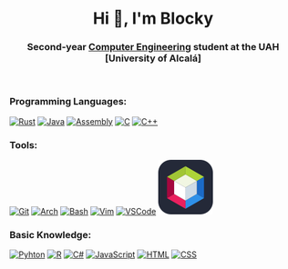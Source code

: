 <h1 align="center">Hi 👋, I'm Blocky</h1>
<h3 align="center">Second-year <a href="https://www.uah.es/en/estudios/estudios-oficiales/grados/Degree-in-Computer-Engineering/">Computer Engineering</a> student at the UAH [University of Alcalá]</h3>
<br>
<h3 align="left">Programming Languages:</h3>
<p align="left">  

  [![Rust](https://go-skill-icons.vercel.app/api/icons?i=rust)](https://www.rust-lang.org/)
  [![Java](https://go-skill-icons.vercel.app/api/icons?i=java)](https://www.java.com)
  [![Assembly](https://go-skill-icons.vercel.app/api/icons?i=assembly)](https://www.gnu.org/software/binutils/)
  [![C](https://go-skill-icons.vercel.app/api/icons?i=c)](https://www.c-language.org/)
  [![C++](https://go-skill-icons.vercel.app/api/icons?i=cpp)](https://isocpp.org/)
</p>

<h3 align="left">Tools:</h3>
<p align="left"> 
  
  [![Git](https://go-skill-icons.vercel.app/api/icons?i=git)](https://git-scm.com/)
  [![Arch](https://go-skill-icons.vercel.app/api/icons?i=arch)](https://archlinux.org/)
  [![Bash](https://go-skill-icons.vercel.app/api/icons?i=bash)](https://www.gnu.org/software/bash/)
  [![Vim](https://go-skill-icons.vercel.app/api/icons?i=vim)](https://neovim.io/)
  [![VSCode](https://go-skill-icons.vercel.app/api/icons?i=vscode)](https://code.visualstudio.com/)
  [![ApacheNetBeans](https://raw.githubusercontent.com/Blockky/Blockky/master/images/apachenetbeans.svg)](https://netbeans.apache.org/front/main/index.html)
</p>

<h3 align="left">Basic Knowledge:</h3>
<p align="left"> 
  
  [![Pyhton](https://go-skill-icons.vercel.app/api/icons?i=py)](https://www.python.org/)
  [![R](https://go-skill-icons.vercel.app/api/icons?i=r)](https://www.r-project.org/)
  [![C#](https://go-skill-icons.vercel.app/api/icons?i=cs)](https://learn.microsoft.com/en-us/dotnet/csharp/)
  [![JavaScript](https://go-skill-icons.vercel.app/api/icons?i=js)](https://www.w3schools.com/Js/)
  [![HTML](https://go-skill-icons.vercel.app/api/icons?i=html)](https://www.w3schools.com/html/)
  [![CSS](https://go-skill-icons.vercel.app/api/icons?i=css)](https://www.w3schools.com/Css/)
</p>
